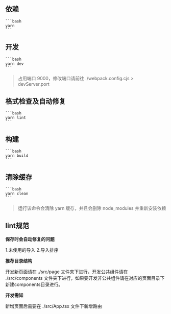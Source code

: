 ## 依赖

    ```bash
    yarn
    ```

## 开发

    ```bash
    yarn dev
    ```

> 占用端口 9000，修改端口请前往 ./webpack.config.cjs > devServer.port

## 格式检查及自动修复

    ```bash
    yarn lint
    ```

## 构建

    ```bash
    yarn build
    ```

## 清除缓存

    ```bash
    yarn clean
    ```

> 运行该命令会清除 yarn 缓存，并且会删除 node_modules 并重新安装依赖

## lint规范

**保存时会自动修复的问题**

1.未使用的导入 2.导入排序

**推荐目录结构**

开发新页面请在 ./src/page 文件夹下进行，开发公共组件请在 ./src/components 文件夹下进行，如果要开发非公共组件请在对应的页面目录下新建components目录进行。

**开发需知**

新增页面后需要在 ./src/App.tsx 文件下新增路由
